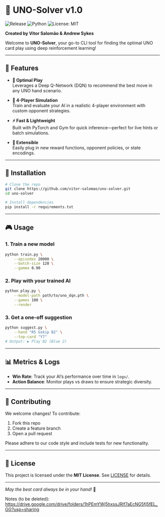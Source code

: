 # 🎉 UNO-Solver v1.0

![Release](https://img.shields.io/badge/release-v1.0-blue) ![Python](https://img.shields.io/badge/python-3.8%2B-green) ![License: MIT](https://img.shields.io/badge/license-MIT-red)

**Created by Vitor Salomão & Andrew Sykes**

Welcome to **UNO-Solver**, your go-to CLI tool for finding the optimal UNO card play using deep reinforcement learning!

---

## 🚀 Features

- **🎯 Optimal Play**  
  Leverages a Deep Q-Network (DQN) to recommend the best move in any UNO hand scenario.

- **👥 4-Player Simulation**  
  Train and evaluate your AI in a realistic 4-player environment with custom opponent strategies.

- **⚡ Fast & Lightweight**  
  Built with PyTorch and Gym for quick inference—perfect for live hints or batch simulations.

- **🔧 Extensible**  
  Easily plug in new reward functions, opponent policies, or state encodings.

---

## 💾 Installation

```bash
# Clone the repo
git clone https://github.com/vitor-salomao/uno-solver.git
cd uno-solver

# Install dependencies
pip install -r requirements.txt
```

---

## 🎮 Usage

### 1. Train a new model
```bash
python train.py \
    --episodes 20000 \
    --batch-size 128 \
    --gamma 0.90
```

### 2. Play with your trained AI
```bash
python play.py \
    --model-path path/to/uno_dqn.pth \
    --games 100 \
    --render
```

### 3. Get a one-off suggestion
```bash
python suggest.py \
    --hand "R5 Gskip B2" \
    --top-card "Y7"
# Output: ▶️ Play B2 (Blue 2)
```

---

## 📊 Metrics & Logs

- **Win Rate**: Track your AI’s performance over time in `logs/`.
- **Action Balance**: Monitor plays vs draws to ensure strategic diversity.

---

## 🤝 Contributing

We welcome changes! To contribute:
1. Fork this repo
2. Create a feature branch
3. Open a pull request

Please adhere to our code style and include tests for new functionality.

---

## 📝 License

This project is licensed under the **MIT License**. See [LICENSE](LICENSE) for details.

---

*May the best card always be in your hand!* 🎴


Notes (to be deleted):
https://drive.google.com/drive/folders/1hPEmYWj5hxssJRlf7aEcNG5fj5fEL_GG?usp=sharing
